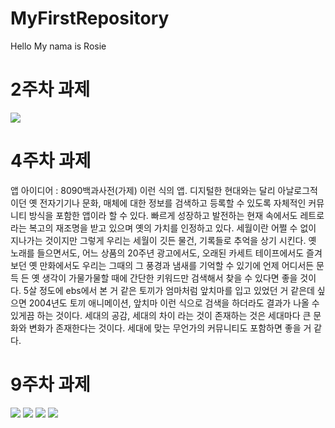 # MyFirstRepository
Hello My nama is Rosie
# 2주차 과제
<img width="" height="" src="./png/<2week>.png"></img>
# 4주차 과제
앱 아이디어 : 8090백과사전(가제) 이런 식의 앱. 디지털한 현대와는 달리 아날로그적이던 옛 전자기기나 문화, 매체에 대한 정보를 검색하고 등록할 수 있도록 자체적인 커뮤니티 방식을 포함한 앱이라 할 수 있다. 빠르게 성장하고 발전하는 현재 속에서도 레트로 라는 복고의 재조명을 받고 있으며 옛의 가치를 인정하고 있다. 세월이란 어쩔 수 없이 지나가는 것이지만 그렇게 우리는 세월이 깃든 물건, 기록들로 추억을 상기 시킨다. 옛 노래를 들으면서도, 어느 상품의 20주년 광고에서도, 오래된 카세트 테이프에서도 즐겨보던 옛 만화에서도 우리는 그때의 그 풍경과 냄새를 기억할 수 있기에 언제 어디서든 문득 든 옛 생각이 가물가물할 때에 간단한 키워드만 검색해서 찾을 수 있다면 좋을 것이다. 5살 정도에 ebs에서 본 거 같은 토끼가 엄마처럼 앞치마를 입고 있었던 거 같은데 싶으면 2004년도 토끼 애니메이션, 앞치마 이런 식으로 검색을 하더라도 결과가 나올 수 있게끔 하는 것이다. 세대의 공감, 세대의 차이 라는 것이 존재하는 것은 세대마다 큰 문화와 변화가 존재한다는 것이다. 세대에 맞는 무언가의 커뮤니티도 포함하면 좋을 거 같다.   
# 9주차 과제
<img width="" height="" src="./png/<가>.png"></img>
<img width="" height="" src="./png/<나>.png"></img>
<img width="" height="" src="./png/<다>.png"></img>
<img width="" height="" src="./png/<라>.png"></img>
